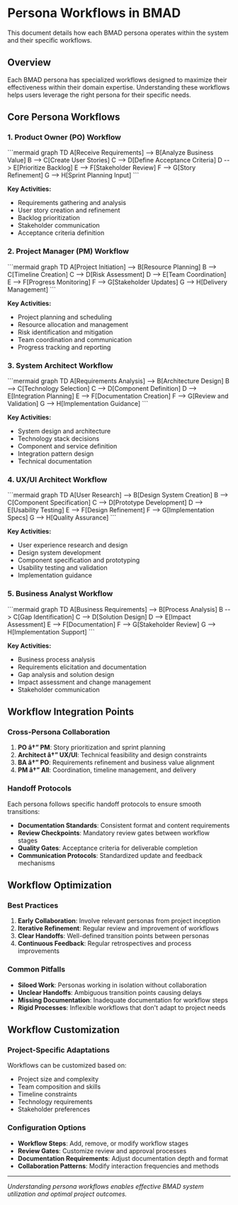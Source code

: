 ﻿# Persona Workflows in BMAD

This document details how each BMAD persona operates within the system and their specific workflows.

## Overview

Each BMAD persona has specialized workflows designed to maximize their effectiveness within their domain expertise. Understanding these workflows helps users leverage the right persona for their specific needs.

## Core Persona Workflows

### 1. Product Owner (PO) Workflow

\```mermaid
graph TD
    A[Receive Requirements] --> B[Analyze Business Value]
    B --> C[Create User Stories]
    C --> D[Define Acceptance Criteria]
    D --> E[Prioritize Backlog]
    E --> F[Stakeholder Review]
    F --> G[Story Refinement]
    G --> H[Sprint Planning Input]
\```

**Key Activities:**
- Requirements gathering and analysis
- User story creation and refinement
- Backlog prioritization
- Stakeholder communication
- Acceptance criteria definition

### 2. Project Manager (PM) Workflow

\```mermaid
graph TD
    A[Project Initiation] --> B[Resource Planning]
    B --> C[Timeline Creation]
    C --> D[Risk Assessment]
    D --> E[Team Coordination]
    E --> F[Progress Monitoring]
    F --> G[Stakeholder Updates]
    G --> H[Delivery Management]
\```

**Key Activities:**
- Project planning and scheduling
- Resource allocation and management
- Risk identification and mitigation
- Team coordination and communication
- Progress tracking and reporting

### 3. System Architect Workflow

\```mermaid
graph TD
    A[Requirements Analysis] --> B[Architecture Design]
    B --> C[Technology Selection]
    C --> D[Component Definition]
    D --> E[Integration Planning]
    E --> F[Documentation Creation]
    F --> G[Review and Validation]
    G --> H[Implementation Guidance]
\```

**Key Activities:**
- System design and architecture
- Technology stack decisions
- Component and service definition
- Integration pattern design
- Technical documentation

### 4. UX/UI Architect Workflow

\```mermaid
graph TD
    A[User Research] --> B[Design System Creation]
    B --> C[Component Specification]
    C --> D[Prototype Development]
    D --> E[Usability Testing]
    E --> F[Design Refinement]
    F --> G[Implementation Specs]
    G --> H[Quality Assurance]
\```

**Key Activities:**
- User experience research and design
- Design system development
- Component specification and prototyping
- Usability testing and validation
- Implementation guidance

### 5. Business Analyst Workflow

\```mermaid
graph TD
    A[Business Requirements] --> B[Process Analysis]
    B --> C[Gap Identification]
    C --> D[Solution Design]
    D --> E[Impact Assessment]
    E --> F[Documentation]
    F --> G[Stakeholder Review]
    G --> H[Implementation Support]
\```

**Key Activities:**
- Business process analysis
- Requirements elicitation and documentation
- Gap analysis and solution design
- Impact assessment and change management
- Stakeholder communication

## Workflow Integration Points

### Cross-Persona Collaboration

1. **PO â†” PM**: Story prioritization and sprint planning
2. **Architect â†” UX/UI**: Technical feasibility and design constraints
3. **BA â†” PO**: Requirements refinement and business value alignment
4. **PM â†” All**: Coordination, timeline management, and delivery

### Handoff Protocols

Each persona follows specific handoff protocols to ensure smooth transitions:

- **Documentation Standards**: Consistent format and content requirements
- **Review Checkpoints**: Mandatory review gates between workflow stages
- **Quality Gates**: Acceptance criteria for deliverable completion
- **Communication Protocols**: Standardized update and feedback mechanisms

## Workflow Optimization

### Best Practices

1. **Early Collaboration**: Involve relevant personas from project inception
2. **Iterative Refinement**: Regular review and improvement of workflows
3. **Clear Handoffs**: Well-defined transition points between personas
4. **Continuous Feedback**: Regular retrospectives and process improvements

### Common Pitfalls

- **Siloed Work**: Personas working in isolation without collaboration
- **Unclear Handoffs**: Ambiguous transition points causing delays
- **Missing Documentation**: Inadequate documentation for workflow steps
- **Rigid Processes**: Inflexible workflows that don't adapt to project needs

## Workflow Customization

### Project-Specific Adaptations

Workflows can be customized based on:
- Project size and complexity
- Team composition and skills
- Timeline constraints
- Technology requirements
- Stakeholder preferences

### Configuration Options

- **Workflow Steps**: Add, remove, or modify workflow stages
- **Review Gates**: Customize review and approval processes
- **Documentation Requirements**: Adjust documentation depth and format
- **Collaboration Patterns**: Modify interaction frequencies and methods

---

*Understanding persona workflows enables effective BMAD system utilization and optimal project outcomes.*

